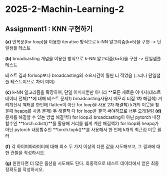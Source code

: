 # 2025-2-Machin-Learning-2

## Assignment1 : KNN 구현하기
**(a)** 반복문(for loop)을 이용한 iterative 방식으로 k-NN 알고리즘(k=5)을 구현 -> 단일샘플 테스트

**(b)** broadcasting 개념을 이용한 방식으로 k-NN 알고리즘(k=5)을 구현 -> 단일샘플테스트

  테스트 결과 forloop보다 broadcasting의 소요시간이 훨씬 더 적었음 (그러나 단일샘플 테스트이므로 차이 미미)
  
**(c)** k-NN 알고리즘을 확장하여, 단일 이미지뿐만 아니라 **모든 새로운 이미지(테스트 데이터 전체)**에 대해 테스트
  문제1) broadcasting사용시 메모리 터짐
  1차 해결책) 거리계산시 벡터를 한번에 flatten이 아닌 for loop을 사용
  2차 해결책) k개의 이웃을 찾을때 heapq를 사용
  문제) 두 해결책 다 for loop을 결국 써야하므로 너무 오래걸림
**(d)** 문제를 해결할 수 있는 방법
  해결책1) for loop과 broadcasting이 아닌 pytorch 내장함수인 **torch.cdist()**를 활용해 거리를 쉽게 계산
  해결책2) for loop와 heapq가 아닌 pytorch 내장함수인 **torch.topk()**를 사용해서 한 번에 k개의 최근접 이웃 필터

**(f)** 각 하이퍼파라미터에 대해 최소 두 가지 이상의 다른 값을 시도해보고, 그 결과에 대한 관찰을 작성하시오.

**(g)** 원한다면 더 많은 옵션을 시도해도 된다. 최종적으로 테스트 데이터에서 얻은 최종 정확도를 작성하시오.
